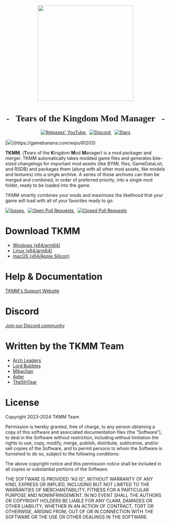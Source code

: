 <div align="center">
  <img src="https://github.com/TKMM-Team/.github/blob/main/resources/Icon-Transparent-1024.png" width="300vh">
  <h1 style="font-family: Fira Sans">- &nbsp; Tears of the Kingdom Mod Manager &nbsp; -</h1>
</div>

<p align="center" style="text-align: center;">
  <a href="https://github.com/TKMM-Team/Tkmm/releases">
    <img src="https://img.shields.io/github/v/tag/TKMM-Team/Tkmm?style=for-the-badge&logoColor=C71B42&color=C71B42&labelColor=2A2C33&logo=github&label=Version" alt="Releases' YouTube"/>
  </a> &nbsp;
  <a href="https://discord.com/invite/3tNUBWQRXv">
    <img src="https://img.shields.io/discord/1179611100183011429?style=for-the-badge&logoColor=3b83c8&color=3b83c8&labelColor=2A2C33&logo=discord&label=discord" alt="Discord"/>
  </a> &nbsp;
  <a href="https://github.com/TKMM-Team/Tkmm">
    <img src="https://img.shields.io/github/stars/TKMM-Team/Tkmm?style=for-the-badge&logoColor=FFCB41&color=FFCB41&labelColor=2A2C33&logo=github" alt="Stars"/>
  </a>
</p>

[![]("https://gamebanana.com/wips/embeddables/81203?type=medium")](https://gamebanana.com/wips/81203)

**TKMM**, (**T**ears of the **K**ingdom **M**od **M**anager) is a mod packager and merger. TKMM automatically takes modded game files and generates bite-sized changelogs for important mod assets (like BYML files, GameDataList, and RSDB) and packages them (along with all other mod assets, like models and textures) into a single archive. A series of those archives can then be merged and combined, in order of preferred priority, into a single mod folder, ready to be loaded into the game.

TKMM smartly combines your mods and maximizes the likelihood that your game will load with all of your favorites ready to go.

<p>
  <a href="https://github.com/TKMM-Team/Tkmm/issues">
    <img src="https://img.shields.io/github/issues/TKMM-Team/Tkmm?logoColor=red&color=red&logo=github&style=flat&labelColor=2A2C33" alt="Issues"/>
  </a> &nbsp;
  <a href="https://github.com/TKMM-Team/Tkmm/pulls">
    <img src="https://img.shields.io/github/issues-pr/TKMM-Team/Tkmm?style=flat&labelColor=2A2C33&logoColor=blue&color=blue&logo=github" alt="Open Pull Requests"/>
  </a> &nbsp;
  <a href="https://github.com/TKMM-Team/Tkmm/pulls">
    <img src="https://img.shields.io/github/issues-pr-closed/TKMM-Team/Tkmm?style=flat&labelColor=2A2C33&logoColor=5751FF&color=5751FF&logo=github" alt="Closed Pull Requests"/>
  </a>
</p>

# Download TKMM

* [Windows (x64/arm64)](https://tkmm-team.github.io/Tkmm-Wiki/downloads/index.html?tabs=windows)
* [Linux (x64/arm64)](https://tkmm-team.github.io/Tkmm-Wiki/downloads/index.html?tabs=linux)
* [macOS (x64/Apple Silicon)](https://tkmm-team.github.io/Tkmm-Wiki/downloads/index.html?tabs=macos)

# Help & Documentation

[TKMM's Support Website](https://tkmm-team.github.io/Tkmm-Wiki/index.html)

# Discord

[Join our Discord community](https://discord.com/invite/3tNUBWQRXv)

# Written by the TKMM Team

* [Arch Leaders](https://github.com/ArchLeaders)
* [Lord Bubbles](https://github.com/MasterBubbles)
* [Mikachan](https://github.com/okmika)
* [Aster](https://github.com/AsteroidPizza39)
* [The5thTear](https://github.com/The5thTear)


# License

Copyright 2023-2024 TKMM Team

Permission is hereby granted, free of charge, to any person obtaining a copy of this software and associated documentation files (the “Software”), to deal in the Software without restriction, including without limitation the rights to use, copy, modify, merge, publish, distribute, sublicense, and/or sell copies of the Software, and to permit persons to whom the Software is furnished to do so, subject to the following conditions:

The above copyright notice and this permission notice shall be included in all copies or substantial portions of the Software.

THE SOFTWARE IS PROVIDED “AS IS”, WITHOUT WARRANTY OF ANY KIND, EXPRESS OR IMPLIED, INCLUDING BUT NOT LIMITED TO THE WARRANTIES OF MERCHANTABILITY, FITNESS FOR A PARTICULAR PURPOSE AND NONINFRINGEMENT. IN NO EVENT SHALL THE AUTHORS OR COPYRIGHT HOLDERS BE LIABLE FOR ANY CLAIM, DAMAGES OR OTHER LIABILITY, WHETHER IN AN ACTION OF CONTRACT, TORT OR OTHERWISE, ARISING FROM, OUT OF OR IN CONNECTION WITH THE SOFTWARE OR THE USE OR OTHER DEALINGS IN THE SOFTWARE.
